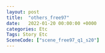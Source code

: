 ```yaml
---
layout: post
title:  "others_free97"
date:   2022-01-20 00:00:00 +0000
categories: Etc
Tags: Story Etc
SceneCode: ["scene_free97_q1_s20"]
---
```

